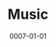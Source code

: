 ---
title: Music
date: 0007-01-01
ico: mdi:guitar-electric
color:
  title: yellow
  shade: 400
hardware:

  - type: Guitar
    name: Kiesel › Vader
    sub:
      - 2021
      - Custom 6
      - Fishman Fluence
    link: https://craigerskine.com/ux/proto-kiesel-itemization/

  - type: Guitar
    name: .strandberg* › Boden
    sub:
      - 2020
      - Metal 6
      - Black Pearl
    link: https://strandbergguitars.com/product-category/family/boden-metal/

  - type: Guitar
    name: Ibanez › QX52
    sub:
      - 2021
      - Black
      - Fishman Fluence Mod
    link: https://amazon.com/dp/B09JGQ3WWR?tag=qrayg-20

  - type: Amp
    name: Positive Grid › Spark 40
    sub:
      - 40 watt
    link: https://amazon.com/dp/B08HQCG79H?tag=qrayg-20

  - type: Amp
    name: Positive Grid › Spark MINI
    sub:
      - 10 watt
    link: https://www.positivegrid.com/spark-mini

  - type: Speaker
    name: HeadRush › FRFR-108
    sub:
      - 2000 watt
    link: https://amazon.com/dp/B07M7JNZNX?tag=qrayg-20

  - type: Modeling
    name: Neural DSP › Quad Cortex
    sub:
      - USB
    link: https://www.sweetwater.com/store/detail/QuadCortex--neural-dsp-quad-cortex-quad-core-digital-effects-modeler-profiler-floorboard

  - type: Plugin
    name: PolyChrome › DSP
    sub:
      - McRocklin Suite
    link: https://polychromedsp.com/

  - type: Plugin
    name: Neural DSP › Archetype
    sub:
      - Petrucci
      - Tim Henson
    link: https://neuraldsp.com/plugins

  - type: Sequencer
    name: Arturia › Keystep
    sub:
      - MIDI Controller
    link: https://amazon.com/dp/B01BPSBU40?tag=qrayg-20

  # - type: Interface
  #   name: AXE › I/O Solo
  #   sub:
  #     - + Amplitube
  #   link: https://amazon.com/dp/B085JDFLLD?tag=qrayg-20

---